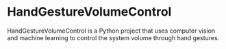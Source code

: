 # HandGestureVolumeControl
HandGestureVolumeControl is a Python project that uses computer vision and machine learning to control the system volume through hand gestures. 
